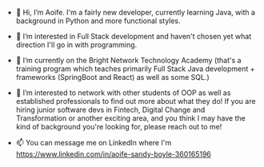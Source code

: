 - 👋 Hi, I’m Aoife. I'm a fairly new developer, currently learning Java, with a background in Python and more functional styles.

- 👀 I’m interested in Full Stack development and haven't chosen yet what direction I'll go in with programming.

- 🌱 I’m currently on the Bright Network Technology Academy 
   (that's a training program which teaches primarily Full Stack Java development + frameworks (SpringBoot and React) as well as some SQL.) 
   
- 💞️ I’m interested to network with other students of OOP as well as established professionals to find out more about what they do!
 If you are hiring junior software devs in Fintech, Digital Change and Transformation or another exciting area, and you think I may have the kind of background you're looking for, please reach out to me!

- 📫 You can message me on LinkedIn where I'm https://www.linkedin.com/in/aoife-sandy-boyle-360165196

<!---
aoifeags/aoifeags is a ✨ special ✨ repository because its `README.md` (this file) appears on your GitHub profile.
You can click the Preview link to take a look at your changes.
--->
